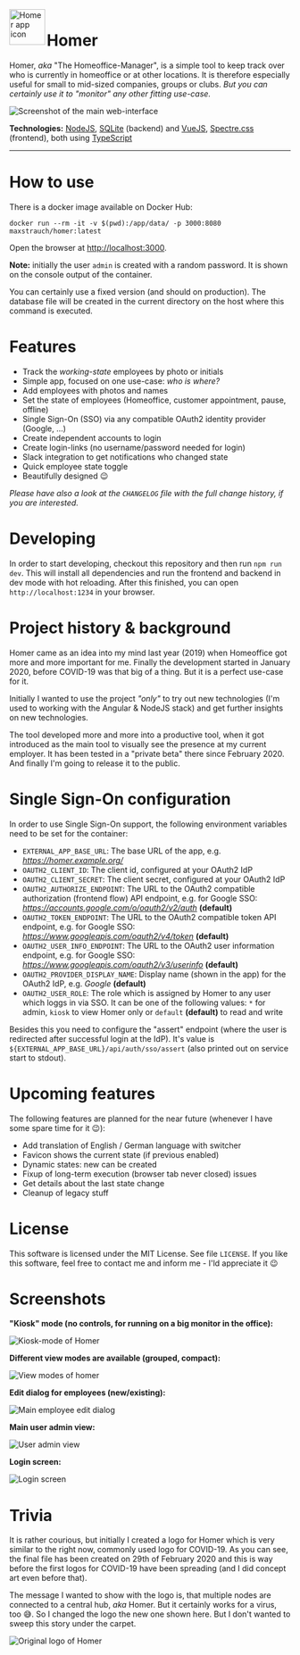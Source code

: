 <img align="left" width="64" height="64" src="docu/logo.png?raw=true" alt="Homer app icon" />

# Homer

Homer, _aka_ "The Homeoffice-Manager", is a simple tool to keep track over who is currently in homeoffice or at other locations. It is therefore especially useful for small to mid-sized companies, groups or clubs. _But you can certainly use it to "monitor" any other fitting use-case._

![Screenshot of the main web-interface](docu/screenshots/main-screen.png?raw=true "Screenshot of the main web-interface of Homer")

__Technologies:__ [NodeJS](https://nodejs.org/en/), [SQLite](https://www.npmjs.com/package/sqlite3) (backend) and [VueJS](https://vuejs.org/), [Spectre.css](https://picturepan2.github.io/spectre/) (frontend), both using [TypeScript](https://www.typescriptlang.org/)

---

# How to use

There is a docker image available on Docker Hub:

 
    docker run --rm -it -v $(pwd):/app/data/ -p 3000:8080 maxstrauch/homer:latest

Open the browser at [http://localhost:3000](http://localhost:3000).

__Note:__ initially the user `admin` is created with a random password. It is shown on the console output of the container.

You can certainly use a fixed version (and should on production). The database file will be created in the current directory on the host where this command is executed.

# Features

 * Track the _working-state_ employees by photo or initials 
 * Simple app, focused on one use-case: _who is where?_
 * Add employees with photos and names
 * Set the state of employees (Homeoffice, customer appointment, pause, offline)
 * Single Sign-On (SSO) via any compatible OAuth2 identity provider (Google, ...)
 * Create independent accounts to login
 * Create login-links (no username/password needed for login)
 * Slack integration to get notifications who changed state
 * Quick employee state toggle
 * Beautifully designed 😉

_Please have also a look at the `CHANGELOG` file with the full change history, if you are interested._

# Developing

In order to start developing, checkout this repository and then run `npm run dev`. This will install all dependencies and run the frontend and backend in dev mode with hot reloading. After this finished, you can open `http://localhost:1234` in your browser.

# Project history & background

Homer came as an idea into my mind last year (2019) when Homeoffice got more and more important for me. Finally the development started in January 2020, before COVID-19 was that big of a thing. But it is a perfect use-case for it. 

Initially I wanted to use the project _"only"_ to try out new technologies (I'm used to working with the Angular & NodeJS stack) and get further insights on new technologies.

The tool developed more and more into a productive tool, when it got introduced as the main tool to visually see the presence at my current employer. It has been tested in a "private beta" there since February 2020. And finally I'm going to release it to the public.

# Single Sign-On configuration

In order to use Single Sign-On support, the following environment variables need to be set for the container:

- `EXTERNAL_APP_BASE_URL`: The base URL of the app, e.g. _https://homer.example.org/_
- `OAUTH2_CLIENT_ID`: The client id, configured at your OAuth2 IdP
- `OAUTH2_CLIENT_SECRET`: The client secret, configured at your OAuth2 IdP
- `OAUTH2_AUTHORIZE_ENDPOINT`: The URL to the OAuth2 compatible authorization (frontend flow) API endpoint, e.g. for Google SSO: _https://accounts.google.com/o/oauth2/v2/auth_ __(default)__
- `OAUTH2_TOKEN_ENDPOINT`: The URL to the OAuth2 compatible token API endpoint, e.g. for Google SSO: _https://www.googleapis.com/oauth2/v4/token_ __(default)__
- `OAUTH2_USER_INFO_ENDPOINT`: The URL to the OAuth2 user information endpoint, e.g. for Google SSO: _https://www.googleapis.com/oauth2/v3/userinfo_ __(default)__
- `OAUTH2_PROVIDER_DISPLAY_NAME`: Display name (shown in the app) for the OAuth2 IdP, e.g. _Google_ __(default)__
- `OAUTH2_USER_ROLE`: The role which is assigned by Homer to any user which loggs in via SSO. It can be one of the following values: `*` for admin, `kiosk` to view Homer only or `default` __(default)__ to read and write

Besides this you need to configure the "assert" endpoint (where the user is redirected after successful login at the IdP). It's value is `${EXTERNAL_APP_BASE_URL}/api/auth/sso/assert` (also printed out on service start to stdout).

# Upcoming features

The following features are planned for the near future (whenever I have some spare time for it 😉):

 * Add translation of English / German language with switcher
 * Favicon shows the current state (if previous enabled)
 * Dynamic states: new can be created
 * Fixup of long-term execution (browser tab never closed) issues
 * Get details about the last state change
 * Cleanup of legacy stuff

# License

This software is licensed under the MIT License. See file `LICENSE`. If you like this software, feel free to contact me and inform me - I'ld appreciate it 😉

# Screenshots

__"Kiosk" mode (no controls, for running on a big monitor in the office):__

![Kiosk-mode of Homer](docu/screenshots/kiosk-mode.png?raw=true "Kiosk-mode of Homer")

__Different view modes are available (grouped, compact):__

![View modes of homer](docu/screenshots/overview-screen.png?raw=true "View modes of homer")

__Edit dialog for employees (new/existing):__

![Main employee edit dialog](docu/screenshots/employee-edit-dialog.png?raw=true "Main employee edit dialog")

__Main user admin view:__

![User admin view](docu/screenshots/user-admin.png?raw=true "User admin view")

__Login screen:__

![Login screen](docu/screenshots/login-screen.png?raw=true "Login screen")

# Trivia

It is rather courious, but initially I created a logo for Homer which is very similar to the right now, commonly used logo for COVID-19. As you can see, the final file has been created on 29th of February 2020 and this is way before the first logos for COVID-19 have been spreading (and I did concept art even before that).

The message I wanted to show with the logo is, that multiple nodes are connected to a central hub, _aka_ Homer. But it certainly works for a virus, too 😅. So I changed the logo the new one shown here. But I don't wanted to sweep this story under the carpet.

![Original logo of Homer](docu/trivia_initial-logo.png?raw=true "Original logo of Homer")
